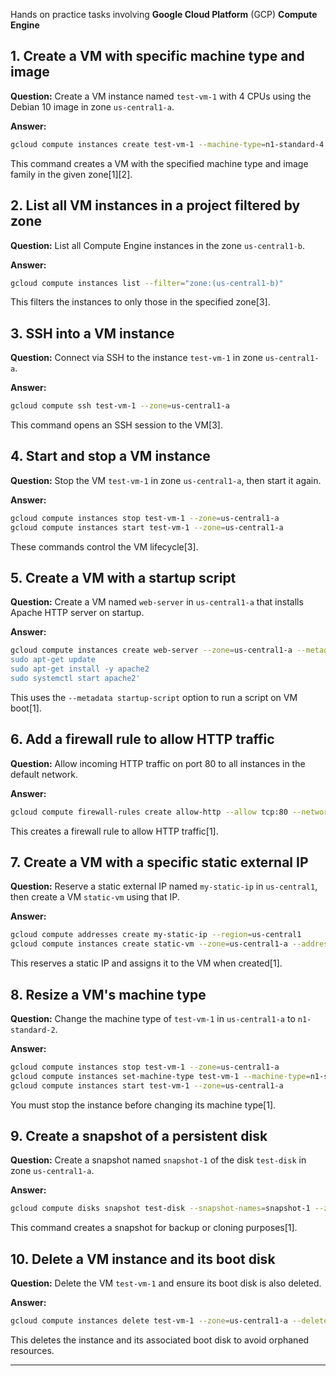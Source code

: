 Hands on practice tasks involving **Google Cloud Platform** (GCP) **Compute Engine**

## 1. Create a VM with specific machine type and image
**Question:** Create a VM instance named `test-vm-1` with 4 CPUs using the Debian 10 image in zone `us-central1-a`.

**Answer:**
```bash
gcloud compute instances create test-vm-1 --machine-type=n1-standard-4 --image-family=debian-10 --image-project=debian-cloud --zone=us-central1-a
```
This command creates a VM with the specified machine type and image family in the given zone[1][2].

## 2. List all VM instances in a project filtered by zone
**Question:** List all Compute Engine instances in the zone `us-central1-b`.

**Answer:**
```bash
gcloud compute instances list --filter="zone:(us-central1-b)"
```
This filters the instances to only those in the specified zone[3].

## 3. SSH into a VM instance
**Question:** Connect via SSH to the instance `test-vm-1` in zone `us-central1-a`.

**Answer:**
```bash
gcloud compute ssh test-vm-1 --zone=us-central1-a
```
This command opens an SSH session to the VM[3].

## 4. Start and stop a VM instance
**Question:** Stop the VM `test-vm-1` in zone `us-central1-a`, then start it again.

**Answer:**
```bash
gcloud compute instances stop test-vm-1 --zone=us-central1-a
gcloud compute instances start test-vm-1 --zone=us-central1-a
```
These commands control the VM lifecycle[3].

## 5. Create a VM with a startup script
**Question:** Create a VM named `web-server` in `us-central1-a` that installs Apache HTTP server on startup.

**Answer:**
```bash
gcloud compute instances create web-server --zone=us-central1-a --metadata startup-script='#! /bin/bash
sudo apt-get update
sudo apt-get install -y apache2
sudo systemctl start apache2'
```
This uses the `--metadata startup-script` option to run a script on VM boot[1].

## 6. Add a firewall rule to allow HTTP traffic
**Question:** Allow incoming HTTP traffic on port 80 to all instances in the default network.

**Answer:**
```bash
gcloud compute firewall-rules create allow-http --allow tcp:80 --network default --direction INGRESS --priority 1000 --target-tags http-server
```
This creates a firewall rule to allow HTTP traffic[1].

## 7. Create a VM with a specific static external IP
**Question:** Reserve a static external IP named `my-static-ip` in `us-central1`, then create a VM `static-vm` using that IP.

**Answer:**
```bash
gcloud compute addresses create my-static-ip --region=us-central1
gcloud compute instances create static-vm --zone=us-central1-a --address=my-static-ip --image-family=debian-10 --image-project=debian-cloud
```
This reserves a static IP and assigns it to the VM when created[1].

## 8. Resize a VM's machine type
**Question:** Change the machine type of `test-vm-1` in `us-central1-a` to `n1-standard-2`.

**Answer:**
```bash
gcloud compute instances stop test-vm-1 --zone=us-central1-a
gcloud compute instances set-machine-type test-vm-1 --machine-type=n1-standard-2 --zone=us-central1-a
gcloud compute instances start test-vm-1 --zone=us-central1-a
```
You must stop the instance before changing its machine type[1].

## 9. Create a snapshot of a persistent disk
**Question:** Create a snapshot named `snapshot-1` of the disk `test-disk` in zone `us-central1-a`.

**Answer:**
```bash
gcloud compute disks snapshot test-disk --snapshot-names=snapshot-1 --zone=us-central1-a
```
This command creates a snapshot for backup or cloning purposes[1].

## 10. Delete a VM instance and its boot disk
**Question:** Delete the VM `test-vm-1` and ensure its boot disk is also deleted.

**Answer:**
```bash
gcloud compute instances delete test-vm-1 --zone=us-central1-a --delete-disks=boot
```
This deletes the instance and its associated boot disk to avoid orphaned resources.

---

